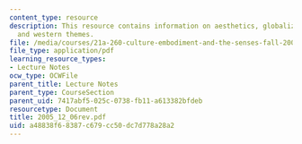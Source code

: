 ```yaml
---
content_type: resource
description: This resource contains information on aesthetics, globalization of economy,
  and western themes.
file: /media/courses/21a-260-culture-embodiment-and-the-senses-fall-2005/a48838f68387c679cc50dc7d778a28a2_2005_12_06rev.pdf
file_type: application/pdf
learning_resource_types:
- Lecture Notes
ocw_type: OCWFile
parent_title: Lecture Notes
parent_type: CourseSection
parent_uid: 7417abf5-025c-0738-fb11-a613382bfdeb
resourcetype: Document
title: 2005_12_06rev.pdf
uid: a48838f6-8387-c679-cc50-dc7d778a28a2
---
```

